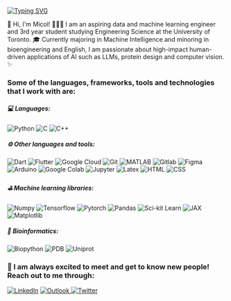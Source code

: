 <!--
**micol-altomare/micol-altomare** is a ✨ _special_ ✨ repository because its `README.md` (this file) appears on your GitHub profile.

Here are some ideas to get you started:

- 🔭 I’m currently working on ...
- 🌱 I’m currently learning ...
- 👯 I’m looking to collaborate on ...
- 🤔 I’m looking for help with ...
- 💬 Ask me about ...
- 📫 How to reach me: ...
- 😄 Pronouns: ...
- ⚡ Fun fact: ...


Reference for badges: https://github.com/badges/shields/blob/master/frontend/docs/static-badges.md
-->

[![Typing SVG](https://readme-typing-svg.herokuapp.com?duration=5100&color=2AB7CA&width=550&lines=Welcome+to+my+Github!+%F0%9F%91%8B;Below+you+can+learn+a+little+more+about+me+%F0%9F%91%87)](https://git.io/typing-svg) 

🌟 Hi, I'm Micol! 👩🏻‍💻 I am an aspiring data and machine learning engineer and 3rd year student studying Engineering Science at the University of Toronto. 🎓 Currently majoring in Machine Intelligence and minoring in bioengineering and English, I am passionate about high-impact human-driven applications of AI such as LLMs, protein design and computer vision. ✨

<!--
### Some tools and languages I'm currently learning:
![Javascript](https://img.shields.io/badge/Javascript-3670A0?style=for-the-badge&logo=javascript&logoColor=ffdd54)
![React](https://img.shields.io/badge/React-3670A0?style=for-the-badge&logo=react&logoColor=ffdd54)
![R](https://img.shields.io/badge/R-3670A0?style=for-the-badge&logo=r&logoColor=ffdd54)
![AWS](https://img.shields.io/badge/AWS-3670A0?style=for-the-badge&logo=amazonaws&logoColor=ffdd54)
![mySQL](https://img.shields.io/badge/mySQL-3670A0?style=for-the-badge&logo=mysql&logoColor=ffdd54)
-->

### Some of the languages, frameworks, tools and technologies that I work with are:
##### 💻 Languages:
![Python](https://img.shields.io/badge/python-3670A0?style=for-the-badge&logo=python&logoColor=ffdd54)
![C](https://img.shields.io/badge/c-%2300599C.svg?style=for-the-badge&logo=c&logoColor=white)
![C++](https://img.shields.io/badge/C%2B%2B-00599C?style=for-the-badge&logo=c%2B%2B&logoColor=white)


##### ⚙️ Other languages and tools:
![Dart](https://img.shields.io/badge/Dart-pink?style=for-the-badge&logo=dart)
![Flutter](https://img.shields.io/badge/Flutter-82b1a0?style=for-the-badge&logo=flutter)
![Google Cloud](https://img.shields.io/badge/Google_Cloud-f5e1a6?style=for-the-badge&logo=googlecloud)
![Git](https://img.shields.io/badge/git-ffd7ba?style=for-the-badge&logo=git)
![MATLAB](https://img.shields.io/badge/MATLAB-e2725b?style=for-the-badge)
![Gitlab](https://img.shields.io/badge/Gitlab-706497?style=for-the-badge&logo=gitlab)
![Figma](https://img.shields.io/badge/Figma-F24E1E?style=for-the-badge&logo=figma&logoColor=white)
![Arduino](https://img.shields.io/badge/Arduino-00979D?style=for-the-badge&logo=arduino&logoColor=white)
![Google Colab](https://img.shields.io/badge/Google_Colab-3598d2?style=for-the-badge&logo=googlecolab)
![Jupyter](https://img.shields.io/badge/Jupyter-834371?style=for-the-badge&logo=jupyter)
![Latex](https://img.shields.io/badge/Latex-0d6305?style=for-the-badge&logo=latex)
![HTML](https://img.shields.io/badge/HTML-3670A0?style=for-the-badge&logo=html5&logoColor=ffdd54)
![CSS](https://img.shields.io/badge/CSS-3620A0?style=for-the-badge&logo=css3&logoColor=ffdd54)


##### ⛳ **Machine learning** libraries:
![Numpy](https://img.shields.io/badge/Numpy-dc5855?style=for-the-badge&logo=numpy)
![Tensorflow](https://img.shields.io/badge/Tensorflow-45cab3?style=for-the-badge&logo=tensorflow)
![Pytorch](https://img.shields.io/badge/Pytorch-f8996d?style=for-the-badge&logo=pytorch)
![Pandas](https://img.shields.io/badge/Pandas-navy?style=for-the-badge&logo=pandas)
![Sci-kit Learn](https://img.shields.io/badge/Scikit_Learn-f7f679?style=for-the-badge&logo=scikitlearn)
![JAX](https://img.shields.io/badge/JAX-9fc6e7?style=for-the-badge)
![Matplotlib](https://img.shields.io/badge/Matplotlib-f691b2?style=for-the-badge)


##### 🧬 Bioinformatics:
![Biopython](https://img.shields.io/badge/Biopython-20B2AA?style=for-the-badge)
![PDB](https://img.shields.io/badge/Protein_Data_Bank-bc8bf0?style=for-the-badge)
![Uniprot](https://img.shields.io/badge/Uniprot-92e1c0?style=for-the-badge)


### 💬 I am always excited to meet and get to know new people! Reach out to me through:


<a href="https://www.linkedin.com/in/micol-altomare/">![LinkedIn](https://img.shields.io/badge/linkedin-%230077B5.svg?style=for-the-badge&logo=linkedin&logoColor=white)</a>
<a href="mailto:micol.altomare@mail.utoronto.ca">![Outlook](https://img.shields.io/badge/email-D14836?style=for-the-badge&logo=microsoft-outlook&logoColor=white) </a>
<a href="https://twitter.com/MicolAltomare">![Twitter](https://img.shields.io/badge/Twitter-grey?style=for-the-badge&logo=x)

